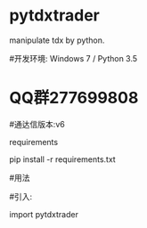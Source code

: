 # pytdxtrader

manipulate tdx by python.

#开发环境: Windows 7 / Python 3.5

# QQ群277699808

#通达信版本:v6

requirements

pip install -r requirements.txt

#用法

#引入:

import pytdxtrader
